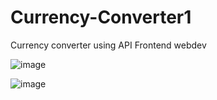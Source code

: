 # Currency-Converter1
Currency converter using API Frontend webdev


![image](https://github.com/user-attachments/assets/a31f1523-3bf0-4cb7-b73c-1522ab95e640)


![image](https://github.com/user-attachments/assets/48575e6f-a00d-48a1-b0b8-bb452562866f)
